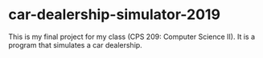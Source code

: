 # car-dealership-simulator-2019
This is my final project for my class (CPS 209: Computer Science II). It is a program that simulates a car dealership.
